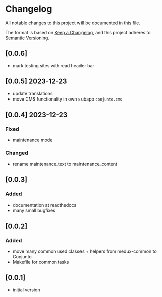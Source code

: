 # Changelog

All notable changes to this project will be documented in this file.

The format is based on [Keep a Changelog](https://keepachangelog.com/en/1.0.0/),
and this project adheres to [Semantic Versioning](https://semver.org/spec/v2.0.0.html).

## [0.0.6]
- mark testing sites with read header bar

## [0.0.5] 2023-12-23
- update translations
- move CMS functionality in own subapp `conjunto.cms`

## [0.0.4] 2023-12-23
### Fixed
- maintenance mode

### Changed
- rename maintenance_text to maintenance_content

## [0.0.3]
### Added
- documentation at readthedocs
- many small bugfixes

## [0.0.2]
### Added
- move many common used classes + helpers from medux-common to Conjunto
- Makefile for common tasks 

## [0.0.1]
- initial version

